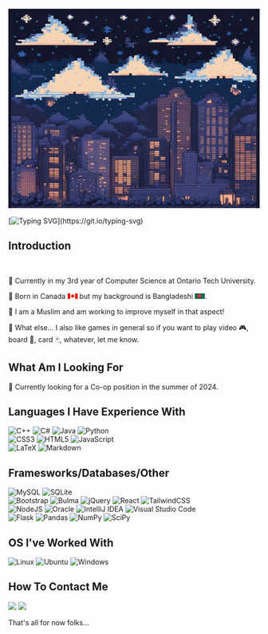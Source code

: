 <!--
**ChammakA/ChammakA** is a ✨ _special_ ✨ repository because its `README.md` (this file) appears on your GitHub profile.

Here are some ideas to get you started:

- 🔭 I’m currently working on ... Projects from University as well as side projects like making my own website and helping with EZCampus
- 🌱 I’m currently learning ... more about React and backend work using Django
- 💬 Ask me about ... anything! I hope to be able to offer some assistance.
- 📫 How to reach me: ... LinkedIn, Email, Number
- ⚡ Fun fact: ... I like to take pictures. It helps me relive my memories.
-->
[<img src="https://github.com/ChammakA/ChammakA/blob/main/Profile/Header.png" alt="MasterHead" width="1000" height="400">](https://github.com/ChammakA)

[![Typing SVG](https://readme-typing-svg.herokuapp.com?font=Lato&weight=300&size=23&pause=1000&color=57C770FD&center=true&width=600&lines=Hello%2C+my+name+is+Sammak.+;Welcome+to+my+profile.+Enjoy+your+stay.)](https://git.io/typing-svg)

## Introduction
<br>
<p>💠 Currently in my 3rd year of Computer Science at Ontario Tech University.</p>
<p>💠 Born in Canada <img src="https://github.com/ChammakA/ChammakA/blob/main/Profile/CA_FLAG.png" width="20px" height="11px"/> but my background is Bangladeshi <img src="https://github.com/ChammakA/ChammakA/blob/main/Profile/BangFlag.png" width="20px" height="11px">.</p>
<p>💠 I am a Muslim and am working to improve myself in that aspect!</p>
<p>💠 What else... I also like games in general so if you want to play video 🎮, board 🎲, card 🃏, whatever, let me know.</p>

## What Am I Looking For
💠 Currently looking for a Co-op position in the summer of 2024.

## Languages I Have Experience With
![C++](https://img.shields.io/badge/c++-%2300599C.svg?style=for-the-badge&logo=c%2B%2B&logoColor=white)
![C#](https://img.shields.io/badge/c%23-%23239120.svg?style=for-the-badge&logo=c-sharp&logoColor=white)
![Java](https://img.shields.io/badge/java-%23ED8B00.svg?style=for-the-badge&logo=openjdk&logoColor=white)
![Python](https://img.shields.io/badge/python-3670A0?style=for-the-badge&logo=python&logoColor=ffdd54)
<br>
![CSS3](https://img.shields.io/badge/css3-%231572B6.svg?style=for-the-badge&logo=css3&logoColor=white)
![HTML5](https://img.shields.io/badge/html5-%23E34F26.svg?style=for-the-badge&logo=html5&logoColor=white)
![JavaScript](https://img.shields.io/badge/javascript-%23323330.svg?style=for-the-badge&logo=javascript&logoColor=%23F7DF1E)
<br>
![LaTeX](https://img.shields.io/badge/latex-%23008080.svg?style=for-the-badge&logo=latex&logoColor=white)
![Markdown](https://img.shields.io/badge/markdown-%23000000.svg?style=for-the-badge&logo=markdown&logoColor=white)

## Framesworks/Databases/Other
![MySQL](https://img.shields.io/badge/mysql-%2300f.svg?style=for-the-badge&logo=mysql&logoColor=white)
![SQLite](https://img.shields.io/badge/sqlite-%2307405e.svg?style=for-the-badge&logo=sqlite&logoColor=white)
<br>
![Bootstrap](https://img.shields.io/badge/bootstrap-%238511FA.svg?style=for-the-badge&logo=bootstrap&logoColor=white)
![Bulma](https://img.shields.io/badge/bulma-00D0B1?style=for-the-badge&logo=bulma&logoColor=white)
![jQuery](https://img.shields.io/badge/jquery-%230769AD.svg?style=for-the-badge&logo=jquery&logoColor=white)
![React](https://img.shields.io/badge/react-%2320232a.svg?style=for-the-badge&logo=react&logoColor=%2361DAFB)
![TailwindCSS](https://img.shields.io/badge/tailwindcss-%2338B2AC.svg?style=for-the-badge&logo=tailwind-css&logoColor=white)
<br>
![NodeJS](https://img.shields.io/badge/node.js-6DA55F?style=for-the-badge&logo=node.js&logoColor=white)
![Oracle](https://img.shields.io/badge/Oracle-F80000?style=for-the-badge&logo=oracle&logoColor=white)
![IntelliJ IDEA](https://img.shields.io/badge/IntelliJIDEA-000000.svg?style=for-the-badge&logo=intellij-idea&logoColor=white)
![Visual Studio Code](https://img.shields.io/badge/Visual%20Studio%20Code-0078d7.svg?style=for-the-badge&logo=visual-studio-code&logoColor=white)
<br>
![Flask](https://img.shields.io/badge/flask-%23000.svg?style=for-the-badge&logo=flask&logoColor=white)
![Pandas](https://img.shields.io/badge/pandas-%23150458.svg?style=for-the-badge&logo=pandas&logoColor=white)
![NumPy](https://img.shields.io/badge/numpy-%23013243.svg?style=for-the-badge&logo=numpy&logoColor=white)
![SciPy](https://img.shields.io/badge/SciPy-%230C55A5.svg?style=for-the-badge&logo=scipy&logoColor=%white)

## OS I've Worked With
![Linux](https://img.shields.io/badge/Linux-FCC624?style=for-the-badge&logo=linux&logoColor=black)
![Ubuntu](https://img.shields.io/badge/Ubuntu-E95420?style=for-the-badge&logo=ubuntu&logoColor=white)
![Windows](https://img.shields.io/badge/Windows-0078D6?style=for-the-badge&logo=windows&logoColor=white)

## How To Contact Me
<a href="https://www.linkedin.com/in/sammak-ahmed-815a321a1/"><img src="https://img.shields.io/badge/linkedin-%230077B5.svg?style=for-the-badge&logo=linkedin&logoColor=white"></a>
<a href="mailto:sammak.ahmed@ontariotechu.net"><img src="https://img.shields.io/badge/Gmail-D14836?style=for-the-badge&logo=gmail&logoColor=white"></a>

That's all for now folks...





